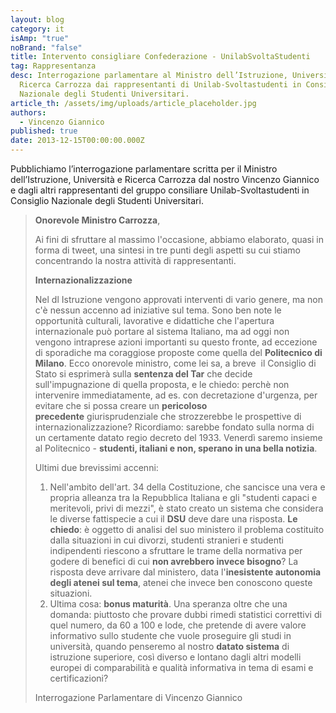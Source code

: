 ```yaml
---
layout: blog
category: it
isAmp: "true"
noBrand: "false"
title: Intervento consigliare Confederazione - UnilabSvoltaStudenti
tag: Rappresentanza
desc: Interrogazione parlamentare al Ministro dell’Istruzione, Università e
  Ricerca Carrozza dai rappresentanti di Unilab-Svoltastudenti in Consiglio
  Nazionale degli Studenti Universitari.
article_th: /assets/img/uploads/article_placeholder.jpg
authors:
  - Vincenzo Giannico
published: true
date: 2013-12-15T00:00:00.000Z
---
```

Pubblichiamo l’interrogazione parlamentare scritta per il Ministro dell’Istruzione, Università e Ricerca Carrozza dal nostro Vincenzo Giannico e dagli altri rappresentanti del gruppo consiliare Unilab-Svoltastudenti in Consiglio Nazionale degli Studenti Universitari.

> **Onorevole Ministro Carrozza**,
>
> Ai fini di sfruttare al massimo l'occasione, abbiamo elaborato, quasi in forma di tweet, una sintesi in tre punti degli aspetti su cui stiamo concentrando la nostra attività di rappresentanti.  
>
> **Internazionalizzazione**  
>
> Nel dl Istruzione vengono approvati interventi di vario genere, ma non c'è nessun accenno ad iniziative sul tema. Sono ben note le opportunità culturali, lavorative e didattiche che l'apertura internazionale può portare al sistema Italiano, ma ad oggi non vengono intraprese azioni importanti su questo fronte, ad eccezione di sporadiche ma coraggiose proposte come quella del **Politecnico di Milano**. Ecco onorevole ministro, come lei sa, a breve  il Consiglio di Stato si esprimerà sulla **sentenza del Tar** che decide sull'impugnazione di quella proposta, e le chiedo: perchè non intervenire immediatamente, ad es. con decretazione d'urgenza, per evitare che si possa creare un **pericoloso precedente** giurisprudenziale che strozzerebbe le prospettive di internazionalizzazione? Ricordiamo: sarebbe fondato sulla norma di un certamente datato regio decreto del 1933. Venerdì saremo insieme al Politecnico - **studenti, italiani e non, sperano in una bella notizia**.   
>
> Ultimi due brevissimi accenni:  
>
> 1. Nell'ambito dell'art. 34 della Costituzione, che sancisce una vera e propria alleanza tra la Repubblica Italiana e gli "studenti capaci e meritevoli, privi di mezzi", è stato creato un sistema che considera le diverse fattispecie a cui il **DSU** deve dare una risposta. **Le chiedo**: è oggetto di analisi del suo ministero il problema costituito dalla situazioni in cui divorzi, studenti stranieri e studenti indipendenti riescono a sfruttare le trame della normativa per godere di benefici di cui **non avrebbero invece bisogno**? La risposta deve arrivare dal ministero, data l'**inesistente autonomia degli atenei sul tema**, atenei che invece ben conoscono queste situazioni.   
> 2. Ultima cosa: **bonus maturità**. Una speranza oltre che una domanda: piuttosto che provare dubbi rimedi statistici correttivi di quel numero, da 60 a 100 e lode, che pretende di avere valore informativo sullo studente che vuole proseguire gli studi in università, quando penseremo al nostro **datato sistema** di istruzione superiore, così diverso e lontano dagli altri modelli europei di comparabilità e qualità informativa in tema di esami e certificazioni? 
>
> Interrogazione Parlamentare di Vincenzo Giannico